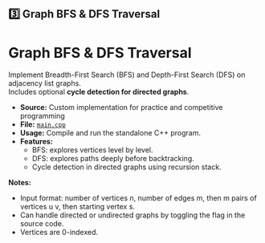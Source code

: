 ## **3️⃣ Graph BFS & DFS Traversal**

# Graph BFS & DFS Traversal

Implement Breadth-First Search (BFS) and Depth-First Search (DFS) on adjacency list graphs.  
Includes optional **cycle detection for directed graphs**.

- **Source:** Custom implementation for practice and competitive programming 
- **File:** [`main.cpp`](main.cpp)
- **Usage:** Compile and run the standalone C++ program.
- **Features:**
  - BFS: explores vertices level by level.
  - DFS: explores paths deeply before backtracking.
  - Cycle detection in directed graphs using recursion stack.

**Notes:**
- Input format: number of vertices n, number of edges m, then m pairs of vertices u v, then starting vertex s.
- Can handle directed or undirected graphs by toggling the flag in the source code.
- Vertices are 0-indexed.
